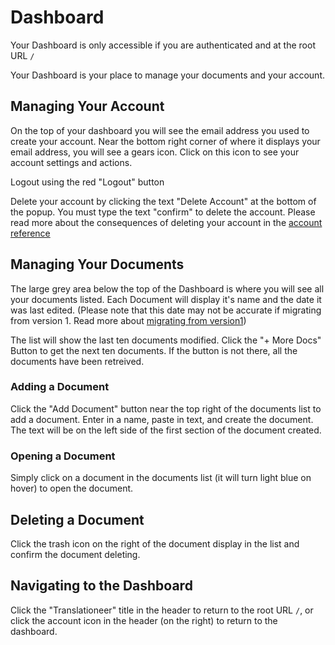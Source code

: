 # Dashboard

Your Dashboard is only accessible if you are authenticated and at the root URL `/`

Your Dashboard is your place to manage your documents and your account.

## Managing Your Account

On the top of your dashboard you will see the email address you used to create your account. Near the bottom right corner of where it displays your email address, you will see a gears icon. Click on this icon to see your account settings and actions.

Logout using the red "Logout" button

Delete your account by clicking the text "Delete Account" at the bottom of the popup. You must type the text "confirm" to delete the account. Please read more about the consequences of deleting your account in the [account reference](/documentation/account)

## Managing Your Documents

The large grey area below the top of the Dashboard is where you will see all your documents listed. Each Document will display it's name and the date it was last edited. (Please note that this date may not be accurate if migrating from version 1. Read more about [migrating from version1](/documentation/migratingv1))

The list will show the last ten documents modified. Click the "+ More Docs" Button to get the next ten documents. If the button is not there, all the documents have been retreived.

### Adding a Document
Click the "Add Document" button near the top right of the documents list to add a document. Enter in a name, paste in text, and create the document. The text will be on the left side of the first section of the document created.

### Opening a Document
Simply click on a document in the documents list (it will turn light blue on hover) to open the document.

## Deleting a Document
Click the trash icon on the right of the document display in the list and confirm the document deleting.

## Navigating to the Dashboard

Click the "Translationeer" title in the header to return to the root URL `/`, or click the account icon in the header (on the right) to return to the dashboard.